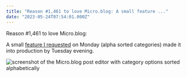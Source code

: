 ```yaml
---
title: "Reason #1,461 to love Micro.blog: A small feature ..."
date: "2023-05-24T07:54:01.000Z"
---
```


Reason #1,461 to love Micro.blog:

A small [feature I requested](https://help.micro.blog/t/feature-request-sorting-categories/1792) on Monday (alpha sorted categories) made it into production by Tuesday evening.

![screenshot of the Micro.blog post editor with category options sorted alphabetically](/img/note-images/fb27eaf6fe.png)
